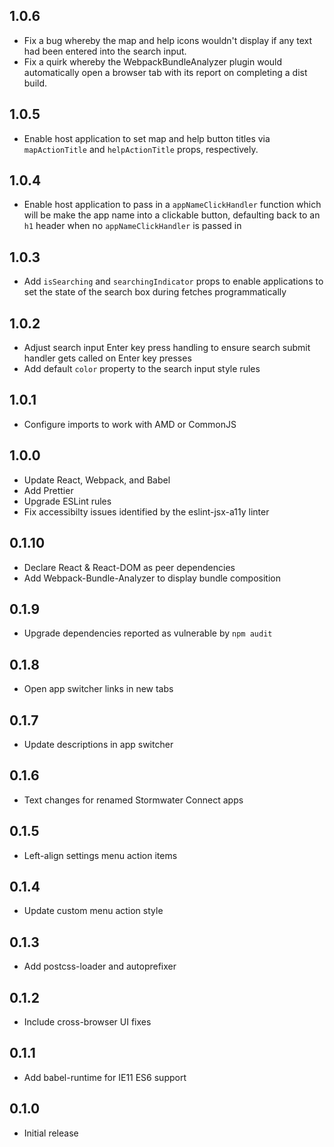 ## 1.0.6

- Fix a bug whereby the map and help icons wouldn't display if any text had
been entered into the search input.
- Fix a quirk whereby the WebpackBundleAnalyzer plugin would automatically
open a browser tab with its report on completing a dist build.

## 1.0.5

- Enable host application to set map and help button titles via
`mapActionTitle` and `helpActionTitle` props, respectively.

## 1.0.4

- Enable host application to pass in a `appNameClickHandler` function which will
be make the app name into a clickable button, defaulting back to an `h1` header
when no `appNameClickHandler` is passed in

## 1.0.3

- Add `isSearching` and `searchingIndicator` props to enable applications to set
the state of the search box during fetches programmatically

## 1.0.2

- Adjust search input Enter key press handling to ensure search submit handler
gets called on Enter key presses
- Add default `color` property to the search input style rules

## 1.0.1

- Configure imports to work with AMD or CommonJS

## 1.0.0

- Update React, Webpack, and Babel
- Add Prettier
- Upgrade ESLint rules
- Fix accessibilty issues identified by the eslint-jsx-a11y linter

## 0.1.10

- Declare React & React-DOM as peer dependencies
- Add Webpack-Bundle-Analyzer to display bundle composition

## 0.1.9

- Upgrade dependencies reported as vulnerable by `npm audit`

## 0.1.8

- Open app switcher links in new tabs

## 0.1.7

- Update descriptions in app switcher

## 0.1.6

- Text changes for renamed Stormwater Connect apps

## 0.1.5

- Left-align settings menu action items

## 0.1.4

- Update custom menu action style

## 0.1.3

- Add postcss-loader and autoprefixer

## 0.1.2

- Include cross-browser UI fixes

## 0.1.1

- Add babel-runtime for IE11 ES6 support

## 0.1.0

- Initial release

